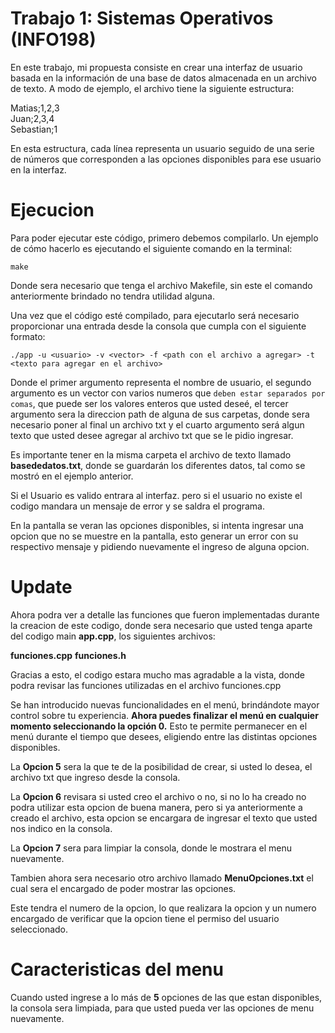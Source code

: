 # Trabajo 1: Sistemas Operativos (INFO198)

En este trabajo, mi propuesta consiste en crear una interfaz de usuario basada en la información de una base de datos almacenada en un archivo de texto. A modo de ejemplo, el archivo tiene la siguiente estructura:

Matias;1,2,3  
Juan;2,3,4  
Sebastian;1  


En esta estructura, cada línea representa un usuario seguido de una serie de números que corresponden a las opciones disponibles para ese usuario en la interfaz.

# Ejecucion

Para poder ejecutar este código, primero debemos compilarlo. Un ejemplo de cómo hacerlo es ejecutando el siguiente comando en la terminal:

```make```  

Donde sera necesario que tenga el archivo Makefile, sin este el comando anteriormente brindado no tendra utilidad alguna.

Una vez que el código esté compilado, para ejecutarlo será necesario proporcionar una entrada desde la consola que cumpla con el siguiente formato:


```./app -u <usuario> -v <vector> -f <path con el archivo a agregar> -t <texto para agregar en el archivo>```


Donde el primer argumento representa el nombre de usuario, el segundo argumento es un vector con varios numeros que `deben estar separados por comas`, que puede ser los valores enteros que usted deseé, el tercer argumento sera la direccion path de alguna de sus carpetas, donde sera necesario poner al final un archivo txt y el cuarto argumento será algun texto que usted desee agregar al archivo txt que se le pidio ingresar.

Es importante tener en la misma carpeta el archivo de texto llamado **basededatos.txt**, donde se guardarán los diferentes datos, tal como se mostró en el ejemplo anterior.

Si el Usuario es valido entrara al interfaz. pero si el usuario no existe el codigo mandara un mensaje de error y se saldra el programa.

En la pantalla se veran las opciones disponibles, si intenta ingresar una opcion que no se muestre en la pantalla, esto generar un error con su respectivo mensaje y pidiendo nuevamente el ingreso de alguna opcion.

# Update

Ahora podra ver a detalle las funciones que fueron implementadas durante la creacion de este codigo, donde sera necesario que usted tenga aparte del codigo main **app.cpp**, los siguientes archivos: 

**funciones.cpp**
**funciones.h**

Gracias a esto, el codigo estara mucho mas agradable a la vista, donde podra revisar las funciones utilizadas en el archivo funciones.cpp

Se han introducido nuevas funcionalidades en el menú, brindándote mayor control sobre tu experiencia. **Ahora puedes finalizar el menú en cualquier momento seleccionando la opción 0.** Esto te permite permanecer en el menú durante el tiempo que desees, eligiendo entre las distintas opciones disponibles.

La **Opcion 5** sera la que te de la posibilidad de crear, si usted lo desea, el archivo txt que ingreso desde la consola.

La **Opcion 6** revisara si usted creo el archivo o no, si no lo ha creado no podra utilizar esta opcion de buena manera, pero si ya anteriormente a creado el archivo, esta opcion se encargara de ingresar el texto que usted nos indico en la consola.

La **Opcion 7** sera para limpiar la consola, donde le mostrara el menu nuevamente.

Tambien ahora sera necesario otro archivo llamado **MenuOpciones.txt** el cual sera el encargado de poder mostrar las opciones.

Este tendra el numero de la opcion, lo que realizara la opcion y un numero encargado de verificar que la opcion tiene el permiso del usuario seleccionado.

# Caracteristicas del menu

Cuando usted ingrese a lo más de **5** opciones de las que estan disponibles, la consola sera limpiada, para que usted pueda ver las opciones de menu nuevamente.